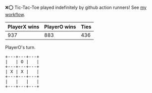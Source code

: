 :x::o: Tic-Tac-Toe played indefinitely by github action runners! See [my workflow](.github/workflows/play.yaml).

|PlayerX wins|PlayerO wins|Ties|
|-|-|-|
|937|883|436|

PlayerO's turn.

<pre>
+---+---+---+
|   | O |   |
+---+---+---+
| X | X |   |
+---+---+---+
|   |   |   |
+---+---+---+
</pre>